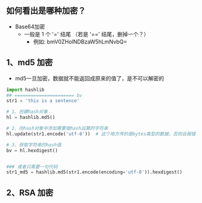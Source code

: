 
 ## 如何看出是哪种加密？
- Base64加密
    - 一般是 1 个 '=' 结尾 （若是 '==' 结尾，删掉一个？）
        - 例如: bmV0ZHolNDBzaW5hLmNvbQ=

## 1、md5 加密
- md5一旦加密，数据就不能返回成原来的值了，是不可以解密的
```python
import hashlib
## ====================== bv
str1 = 'this is a sentence'

# 1、创建hash对象
hl = hashlib.md5()

# 2、向hash对象中添加需要做hash运算的字符串
hl.update(str1.encode('utf-8'))  # 这个地方传的是bytes类型的数据，否则会报错

# 3、获取字符串的hash值
bv = hl.hexdigest()


### 或者只需要一句代码
str1_md5 = hashlib.md5(str1.encode(encoding='utf-8')).hexdigest()
```

## 2、RSA 加密